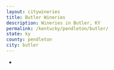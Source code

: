 ```yaml
---
layout: citywineries
title: Butler Wineries
description: Wineries in Butler, KY
permalink: /kentucky/pendleton/butler/
state: ky
county: pendleton
city: butler
---
```

-
